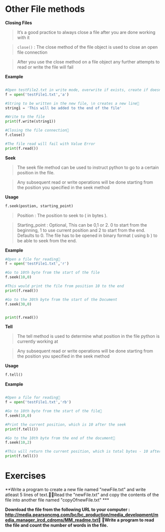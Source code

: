 
# Other File methods

**Closing Files**

> It’s a good practice to always close a file after you are done working with it

> ```close()``` : The close method of the file object is used to close an open file connection

> After you use the close method on a file object any further attempts to read or write the file will fail

**Example**

```python

#Open testFile2.txt in write mode, overwrite if exists, create if doesnt exist
f = open('testFile1.txt','a')

#String to be written in the new file, \n creates a new line
string1 = 'This will be added to the end of the file'

#Write to the file
print(f.write(string1))

#Closing the file connection
f.close()

#The file read will fail with Value Error
print(f.read())

```


**Seek**

> The seek file method can be used to instruct python to go to a certain position in the file.

> Any subsequent read or write operations will be done starting from the position you specified in the seek method


**Usage**

```python
f.seek(postion, starting_point)

```

> Position : The position to seek to ( in bytes ).

> Starting_point : Optional, This can be 0,1 or 2. 0 to start from the beginning, 1 to use current position and 2 to start from the end. Defaults to 0. The file has to be opened in binary format ( using b ) to be able to seek from the end.



**Example**

```python
#Open a file for reading
f = open('testFile1.txt','r')

#Go to 10th byte from the start of the file
f.seek(10,0)

#This would print the file from position 10 to the end
print(f.read())

#Go to the 30th byte from the start of the Document
f.seek(30,0)


print(f.read())

```




**Tell**

> The tell method is used to determine what position in the file python is currently working at

> Any subsequent read or write operations will be done starting from the position you specified in the seek method


**Usage**
```python
f.tell()

```

**Example**

```python

#Open a file for reading
f = open('testFile1.txt','rb')

#Go to 10th byte from the start of the file
f.seek(10,0)

#Print the current position, which is 10 after the seek
print(f.tell())

#Go to the 10th byte from the end of the document
f.seek(10,2)

#This will return the current position, which is total bytes - 10 after the previous seek
print(f.tell())

```


# Exercises

**Write a program to create a new file named "newFile.txt" and write atleast 5 lines of text.Read the "newFile.txt" and copy the contents of the file into another file named "copyOfnewFile.txt"	***



**Download the file from the following URL to your computer : http://media.pearsoncmg.com/bc/bc_production/media_development/media_manager_ircd_cdroms/MM_readme.txt
Write a program to read the file and count the number of words in the file.**
